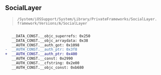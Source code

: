 ## SocialLayer

> `/System/iOSSupport/System/Library/PrivateFrameworks/SocialLayer.framework/Versions/A/SocialLayer`

```diff

   __DATA_CONST.__objc_superrefs: 0x250
   __DATA_CONST.__objc_arraydata: 0x38
   __AUTH_CONST.__auth_got: 0x1098
-  __AUTH_CONST.__auth_ptr: 0x3f8
+  __AUTH_CONST.__auth_ptr: 0x400
   __AUTH_CONST.__const: 0x2990
   __AUTH_CONST.__cfstring: 0x2e00
   __AUTH_CONST.__objc_const: 0xb680

```
